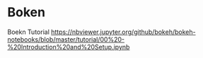 # Boken
Boekn Tutorial
https://nbviewer.jupyter.org/github/bokeh/bokeh-notebooks/blob/master/tutorial/00%20-%20Introduction%20and%20Setup.ipynb
